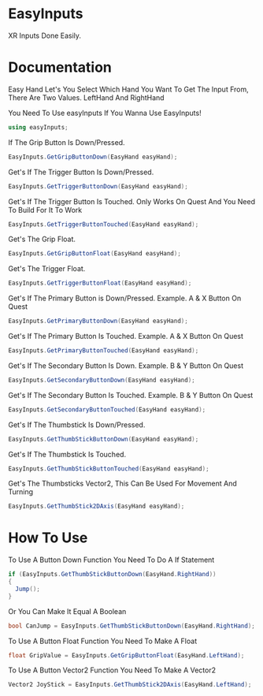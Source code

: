 # EasyInputs
XR Inputs Done Easily.
# Documentation

Easy Hand Let's You Select Which Hand You Want To Get The Input From,
There Are Two Values. LeftHand And RightHand

You Need To Use easyInputs If You Wanna Use EasyInputs!

```cs 
using easyInputs;
```

If The Grip Button Is Down/Pressed. 

```cs 
EasyInputs.GetGripButtonDown(EasyHand easyHand);
```

Get's If The Trigger Button Is Down/Pressed. 

```cs 
EasyInputs.GetTriggerButtonDown(EasyHand easyHand);
```

Get's If The Trigger Button Is Touched. Only Works On Quest And You Need To Build For It To Work

```cs 
EasyInputs.GetTriggerButtonTouched(EasyHand easyHand);
```

Get's The Grip Float.

```cs 
EasyInputs.GetGripButtonFloat(EasyHand easyHand);
```

Get's The Trigger Float.

```cs 
EasyInputs.GetTriggerButtonFloat(EasyHand easyHand);
```

Get's If The Primary Button is Down/Pressed. Example. A & X Button On Quest

```cs 
EasyInputs.GetPrimaryButtonDown(EasyHand easyHand);
```

Get's If The Primary Button Is Touched. Example. A & X Button On Quest
```cs 
EasyInputs.GetPrimaryButtonTouched(EasyHand easyHand);
```

Get's If The Secondary Button Is Down. Example. B & Y Button On Quest
```cs 
EasyInputs.GetSecondaryButtonDown(EasyHand easyHand);
```

Get's If The Secondary Button Is Touched. Example. B & Y Button On Quest
```cs 
EasyInputs.GetSecondaryButtonTouched(EasyHand easyHand);
```
Get's If The Thumbstick Is Down/Pressed.
```cs 
EasyInputs.GetThumbStickButtonDown(EasyHand easyHand);
```

Get's If The Thumbstick Is Touched.
```cs 
EasyInputs.GetThumbStickButtonTouched(EasyHand easyHand);
```

Get's The Thumbsticks Vector2, This Can Be Used For Movement And Turning
```cs 
EasyInputs.GetThumbStick2DAxis(EasyHand easyHand);
```
# How To Use

To Use A Button Down Function You Need To Do A If Statement
```cs 
if (EasyInputs.GetThumbStickButtonDown(EasyHand.RightHand))
{
  Jump();
}
```
Or You Can Make It Equal A Boolean
```cs 
bool CanJump = EasyInputs.GetThumbStickButtonDown(EasyHand.RightHand);
```

To Use A Button Float Function You Need To Make A Float
```cs 
float GripValue = EasyInputs.GetGripButtonFloat(EasyHand.LeftHand);
```

To Use A Button Vector2 Function You Need To Make A Vector2
```cs 
Vector2 JoyStick = EasyInputs.GetThumbStick2DAxis(EasyHand.LeftHand);
```
